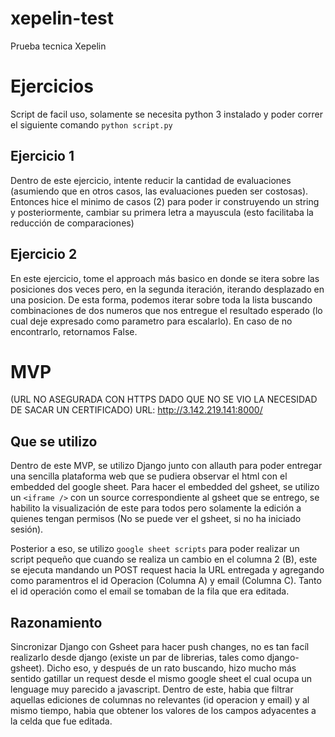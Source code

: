 # xepelin-test
Prueba tecnica Xepelin

# Ejercicios

Script de facil uso, solamente se necesita python 3 instalado y poder correr el siguiente comando `python script.py`

## Ejercicio 1
Dentro de este ejercicio, intente reducir la cantidad de evaluaciones (asumiendo que en otros casos, las evaluaciones pueden ser costosas). Entonces hice el minimo de casos (2) para poder ir construyendo un string y posteriormente, cambiar su primera letra a mayuscula (esto facilitaba la reducción de comparaciones)

## Ejercicio 2
En este ejercicio, tome el approach más basico en donde se itera sobre las posiciones dos veces pero, en la segunda iteración, iterando desplazado en una posicion. De esta forma, podemos iterar sobre toda la lista buscando combinaciones de dos numeros que nos entregue el resultado esperado (lo cual deje expresado como parametro para escalarlo). En caso de no encontrarlo, retornamos False. 


# MVP
(URL NO ASEGURADA CON HTTPS DADO QUE NO SE VIO LA NECESIDAD DE SACAR UN CERTIFICADO)
URL: http://3.142.219.141:8000/

## Que se utilizo
Dentro de este MVP, se utilizo Django junto con allauth para poder entregar una sencilla plataforma web que se pudiera observar el html con el embedded del google sheet. Para hacer el embedded del gsheet, se utilizo un `<iframe />` con un source correspondiente al gsheet que se entrego, se habilito la visualización de este para todos pero solamente la edición a quienes tengan permisos (No se puede ver el gsheet, si no ha iniciado sesión).

Posterior a eso, se utilizo `google sheet scripts` para poder realizar un script pequeño que cuando se realiza un cambio en el columna 2 (B), este se ejecuta mandando un POST request hacia la URL entregada y agregando como paramentros el id Operacion (Columna A) y email (Columna C). Tanto el id operación como el email se tomaban de la fila que era editada.

## Razonamiento
Sincronizar Django con Gsheet para hacer push changes, no es tan facíl realizarlo desde django (existe un par de librerias, tales como django-gsheet). Dicho eso, y después de un rato buscando, hizo mucho más sentido gatillar un request desde el mismo google sheet el cual ocupa un lenguage muy parecido a javascript. Dentro de este, habia que filtrar aquellas ediciones de columnas no relevantes (id operacion y email) y al mismo tiempo, habia que obtener los valores de los campos adyacentes a la celda que fue editada. 
